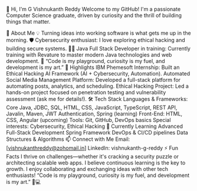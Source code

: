 👋 Hi, I'm G Vishnukanth Reddy
Welcome to my GitHub!
I'm a passionate Computer Science graduate, driven by curiosity and the thrill of building things that matter.

🚀 About Me
💡 Turning ideas into working software is what gets me up in the morning.
🛡️ Cybersecurity enthusiast: I love exploring ethical hacking and building secure systems.
🧑‍💻 Java Full Stack Developer in training: Currently training with Revature to master modern Java technologies and web development.
🎨 “Code is my playground, curiosity is my fuel, and development is my art.”
🌟 Highlights
IBM Phemesoft Internship: Built an Ethical Hacking AI Framework (AI + Cybersecurity, Automation).
Automated Social Media Management Platform: Developed a full-stack platform for automating posts, analytics, and scheduling.
Ethical Hacking Project: Led a hands-on project focused on penetration testing and vulnerability assessment (ask me for details!).
🛠️ Tech Stack
Languages & Frameworks: Core Java, JDBC, SQL, HTML, CSS, JavaScript, TypeScript, REST API, Javalin, Maven, JWT Authentication, Spring (learning)
Front-End: HTML, CSS, Angular (upcoming)
Tools: Git, GitHub, DevOps basics
Special interests: Cybersecurity, Ethical Hacking
🌱 Currently Learning
Advanced Full-Stack Development
Spring Framework
DevOps & CI/CD pipelines
Data Structures & Algorithms
📫 Connect with Me
Email: [vishnukanthreddy@zohomail.in]
LinkedIn: vishnukanth-g-reddy
⚡ Fun Facts
I thrive on challenges—whether it's cracking a security puzzle or architecting scalable web apps.
I believe continuous learning is the key to growth.
I enjoy collaborating and exchanging ideas with other tech enthusiasts!
“Code is my playground, curiosity is my fuel, and development is my art.” 🎨💻
